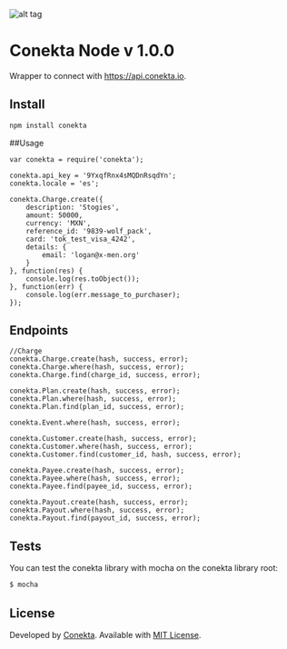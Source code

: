 ![alt tag](https://raw.github.com/conekta/conekta-node/master/readme_files/cover.png)

Conekta Node v 1.0.0
======================

Wrapper to connect with https://api.conekta.io.

## Install

```sh
npm install conekta
```

##Usage

```node
var conekta = require('conekta');

conekta.api_key = '9YxqfRnx4sMQDnRsqdYn';
conekta.locale = 'es';

conekta.Charge.create({
    description: 'Stogies',
    amount: 50000,
    currency: 'MXN',
    reference_id: '9839-wolf_pack',
    card: 'tok_test_visa_4242',
    details: {
        email: 'logan@x-men.org'
    }
}, function(res) {
    console.log(res.toObject());
}, function(err) {
    console.log(err.message_to_purchaser);
});
```

## Endpoints

```node
//Charge
conekta.Charge.create(hash, success, error);
conekta.Charge.where(hash, success, error);
conekta.Charge.find(charge_id, success, error);

conekta.Plan.create(hash, success, error);
conekta.Plan.where(hash, success, error);
conekta.Plan.find(plan_id, success, error);

conekta.Event.where(hash, success, error);

conekta.Customer.create(hash, success, error);
conekta.Customer.where(hash, success, error);
conekta.Customer.find(customer_id, hash, success, error);

conekta.Payee.create(hash, success, error);
conekta.Payee.where(hash, success, error);
conekta.Payee.find(payee_id, success, error);

conekta.Payout.create(hash, success, error);
conekta.Payout.where(hash, success, error);
conekta.Payout.find(payout_id, success, error);
```

## Tests

You can test the conekta library with mocha on the conekta library root:

```sh
$ mocha
```

License
-------
Developed by [Conekta](https://www.conekta.io). Available with [MIT License](LICENSE).
